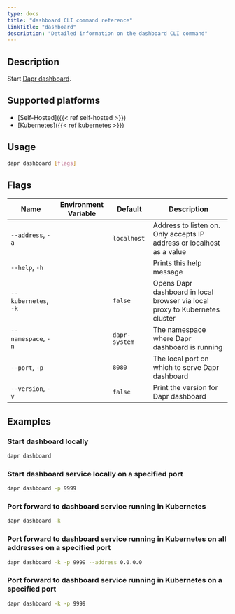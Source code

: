 ```yaml
---
type: docs
title: "dashboard CLI command reference"
linkTitle: "dashboard"
description: "Detailed information on the dashboard CLI command"
---
```


## Description

Start [Dapr dashboard](https://github.com/dapr/dashboard).

## Supported platforms

- [Self-Hosted]({{< ref self-hosted >}})
- [Kubernetes]({{< ref kubernetes >}})

## Usage
```bash
dapr dashboard [flags]
```

## Flags

| Name | Environment Variable | Default | Description |
|------|----------------------|---------|-------------|
| `--address`, `-a`    | | `localhost`   | Address to listen on. Only accepts IP address or localhost as a value |
| `--help`, `-h`       | |               | Prints this help message |
| `--kubernetes`, `-k` | | `false`       | Opens Dapr dashboard in local browser via local proxy to Kubernetes cluster |
| `--namespace`, `-n`  | | `dapr-system` | The namespace where Dapr dashboard is running |
| `--port`, `-p`       | | `8080`        | The local port on which to serve Dapr dashboard |
| `--version`, `-v`    | | `false`       | Print the version for Dapr dashboard |

## Examples

### Start dashboard locally
```bash
dapr dashboard
```

### Start dashboard service locally on a specified port
```bash
dapr dashboard -p 9999
```

### Port forward to dashboard service running in Kubernetes
```bash
dapr dashboard -k
```

### Port forward to dashboard service running in Kubernetes on all addresses on a specified port
```bash
dapr dashboard -k -p 9999 --address 0.0.0.0
```

### Port forward to dashboard service running in Kubernetes on a specified port
```bash
dapr dashboard -k -p 9999
```
